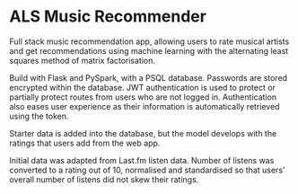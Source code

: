 # ALS Music Recommender
Full stack music recommendation app, allowing users to rate musical artists and get recommendations using machine learning with the alternating least squares method of matrix factorisation. 

Build with Flask and PySpark, with a PSQL database. Passwords are stored encrypted within the database. JWT authentication is used to protect or partially protect routes from users who are not logged in. Authentication also eases user experience as their information is automatically retrieved using the token.

Starter data is added into the database, but the model develops with the ratings that users add from the web app. 

Initial data was adapted from Last.fm listen data. Number of listens was converted to a rating out of 10, normalised and standardised so that users' overall number of listens did not skew their ratings.
